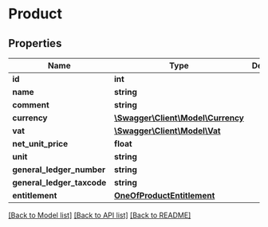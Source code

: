 # Product

## Properties
Name | Type | Description | Notes
------------ | ------------- | ------------- | -------------
**id** | **int** |  | [optional] 
**name** | **string** |  | 
**comment** | **string** |  | [optional] 
**currency** | [**\Swagger\Client\Model\Currency**](Currency.md) |  | 
**vat** | [**\Swagger\Client\Model\Vat**](Vat.md) |  | 
**net_unit_price** | **float** |  | [optional] 
**unit** | **string** |  | 
**general_ledger_number** | **string** |  | [optional] 
**general_ledger_taxcode** | **string** |  | [optional] 
**entitlement** | [**OneOfProductEntitlement**](OneOfProductEntitlement.md) |  | [optional] 

[[Back to Model list]](../../README.md#documentation-for-models) [[Back to API list]](../../README.md#documentation-for-api-endpoints) [[Back to README]](../../README.md)

